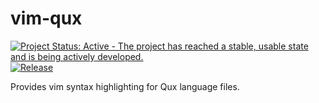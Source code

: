 # vim-qux

[![Project Status: Active - The project has reached a stable, usable state and is being actively developed.](http://www.repostatus.org/badges/1.0.0/active.svg)](http://www.repostatus.org/#active)
[![Release](https://img.shields.io/github/release/qux-lang/vim-qux.svg)](https://github.com/qux-lang/vim-qux/releases)

Provides vim syntax highlighting for Qux language files.

